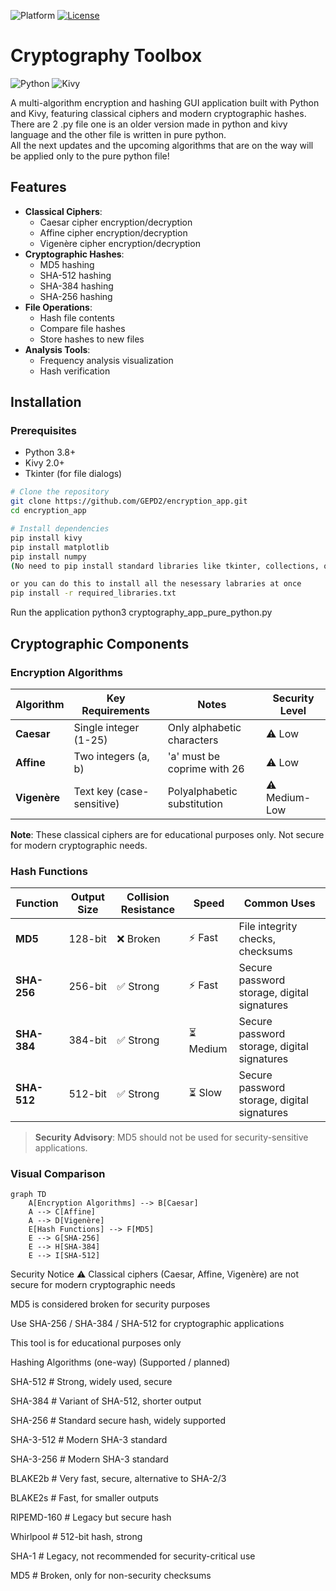 ![Platform](https://img.shields.io/badge/Platform-Linux-lightgrey)
[![License](https://img.shields.io/badge/License-MIT-yellow.svg)](LICENSE)
# Cryptography Toolbox

![Python](https://img.shields.io/badge/Python-3.8+-blue)
![Kivy](https://img.shields.io/badge/Kivy-2.0+-green)

A multi-algorithm encryption and hashing GUI application built with Python and Kivy, featuring classical ciphers and modern cryptographic hashes.  
There are 2 .py file one is an older version made in python and kivy language and the other file is written in pure python.  
All the next updates and the upcoming algorithms that are on the way will be applied only to the pure python file!

## Features

- **Classical Ciphers**:
  - Caesar cipher encryption/decryption
  - Affine cipher encryption/decryption
  - Vigenère cipher encryption/decryption
- **Cryptographic Hashes**:
  - MD5 hashing
  - SHA-512 hashing
  - SHA-384 hashing
  - SHA-256 hashing
- **File Operations**:
  - Hash file contents
  - Compare file hashes
  - Store hashes to new files
- **Analysis Tools**:
  - Frequency analysis visualization
  - Hash verification

## Installation

### Prerequisites
- Python 3.8+
- Kivy 2.0+
- Tkinter (for file dialogs)

```bash
# Clone the repository
git clone https://github.com/GEPD2/encryption_app.git
cd encryption_app

# Install dependencies
pip install kivy
pip install matplotlib
pip install numpy
(No need to pip install standard libraries like tkinter, collections, or hashlib — they’re already included with Python.)

or you can do this to install all the nesessary labraries at once
pip install -r required_libraries.txt
```
Run the application
python3 cryptography_app_pure_python.py

## Cryptographic Components

### Encryption Algorithms

| Algorithm   | Key Requirements             | Notes                          | Security Level |
|-------------|------------------------------|--------------------------------|----------------|
| **Caesar**  | Single integer (1-25)        | Only alphabetic characters     | ⚠️ Low         |
| **Affine**  | Two integers (a, b)          | 'a' must be coprime with 26    | ⚠️ Low         |
| **Vigenère**| Text key (case-sensitive)    | Polyalphabetic substitution    | ⚠️ Medium-Low  |

**Note**: These classical ciphers are for educational purposes only. Not secure for modern cryptographic needs.

### Hash Functions

| Function    | Output Size | Collision Resistance | Speed | Common Uses |
|-------------|-------------|----------------------|-------|-------------|
| **MD5**     | 128-bit     | ❌ Broken            | ⚡ Fast | File integrity checks, checksums |
| **SHA-256** | 256-bit     | ✅ Strong            | ⚡ Fast | Secure password storage, digital signatures |
| **SHA-384** | 384-bit     | ✅ Strong            | ⏳ Medium | Secure password storage, digital signatures |
| **SHA-512** | 512-bit     | ✅ Strong            | ⏳ Slow | Secure password storage, digital signatures |

> **Security Advisory**: MD5 should not be used for security-sensitive applications.

### Visual Comparison

```mermaid
graph TD
    A[Encryption Algorithms] --> B[Caesar]
    A --> C[Affine]
    A --> D[Vigenère]
    E[Hash Functions] --> F[MD5]
    E --> G[SHA-256]
    E --> H[SHA-384]
    E --> I[SHA-512]
```
Security Notice ⚠️
Classical ciphers (Caesar, Affine, Vigenère) are not secure for modern cryptographic needs

MD5 is considered broken for security purposes

Use SHA-256 / SHA-384 / SHA-512 for cryptographic applications

This tool is for educational purposes only

Hashing Algorithms (one-way)
(Supported / planned)

SHA-512 # Strong, widely used, secure

SHA-384 # Variant of SHA-512, shorter output

SHA-256 # Standard secure hash, widely supported

SHA-3-512 # Modern SHA-3 standard

SHA-3-256 # Modern SHA-3 standard

BLAKE2b # Very fast, secure, alternative to SHA-2/3

BLAKE2s # Fast, for smaller outputs

RIPEMD-160 # Legacy but secure hash

Whirlpool # 512-bit hash, strong

SHA-1 # Legacy, not recommended for security-critical use

MD5 # Broken, only for non-security checksums
